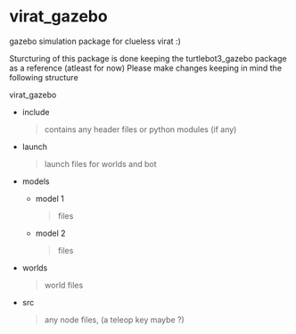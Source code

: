 # virat_gazebo
gazebo simulation package for clueless virat :)

Sturcturing of this package is done keeping the turtlebot3_gazebo package as a reference (atleast for now)
Please make changes keeping in mind the following structure

virat_gazebo
* include
  > contains any header files or python modules (if any)
  
* launch
  > launch files for worlds and bot
  
* models
  * model 1
    > files
  * model 2
    > files
  
* worlds
  > world files

* src
  > any node files, (a teleop key maybe ?)
